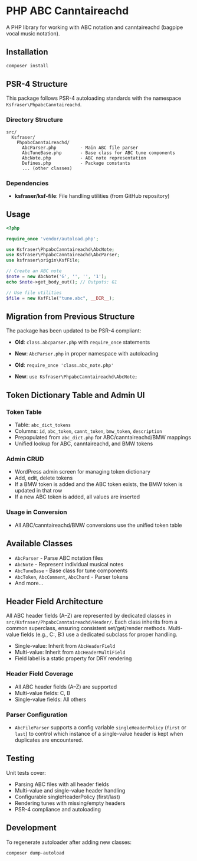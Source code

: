 # PHP ABC Canntaireachd

A PHP library for working with ABC notation and canntaireachd (bagpipe vocal music notation).

## Installation

```bash
composer install
```

## PSR-4 Structure

This package follows PSR-4 autoloading standards with the namespace `Ksfraser\PhpabcCanntaireachd`.

### Directory Structure
```
src/
  Ksfraser/
    PhpabcCanntaireachd/
      AbcParser.php         - Main ABC file parser
      AbcTuneBase.php       - Base class for ABC tune components  
      AbcNote.php           - ABC note representation
      Defines.php           - Package constants
      ... (other classes)
```

### Dependencies

- **ksfraser/ksf-file**: File handling utilities (from GitHub repository)

## Usage

```php
<?php

require_once 'vendor/autoload.php';

use Ksfraser\PhpabcCanntaireachd\AbcNote;
use Ksfraser\PhpabcCanntaireachd\AbcParser;
use ksfraser\origin\KsfFile;

// Create an ABC note
$note = new AbcNote('G', '', '', '1');
echo $note->get_body_out(); // Outputs: G1

// Use file utilities
$file = new KsfFile("tune.abc", __DIR__);
```

## Migration from Previous Structure

The package has been updated to be PSR-4 compliant:

- **Old**: `class.abcparser.php` with `require_once` statements
- **New**: `AbcParser.php` in proper namespace with autoloading

- **Old**: `require_once 'class.abc_note.php'`  
- **New**: `use Ksfraser\PhpabcCanntaireachd\AbcNote;`


## Token Dictionary Table and Admin UI

### Token Table
- Table: `abc_dict_tokens`
- Columns: `id`, `abc_token`, `cannt_token`, `bmw_token`, `description`
- Prepopulated from `abc_dict.php` for ABC/canntaireachd/BMW mappings
- Unified lookup for ABC, canntaireachd, and BMW tokens

### Admin CRUD
- WordPress admin screen for managing token dictionary
- Add, edit, delete tokens
- If a BMW token is added and the ABC token exists, the BMW token is updated in that row
- If a new ABC token is added, all values are inserted

### Usage in Conversion
- All ABC/canntaireachd/BMW conversions use the unified token table

## Available Classes

- `AbcParser` - Parse ABC notation files
- `AbcNote` - Represent individual musical notes  
- `AbcTuneBase` - Base class for tune components
- `AbcToken`, `AbcComment`, `AbcChord` - Parser tokens
- And more...

## Header Field Architecture

All ABC header fields (A–Z) are represented by dedicated classes in `src/Ksfraser/PhpabcCanntaireachd/Header/`. Each class inherits from a common superclass, ensuring consistent set/get/render methods. Multi-value fields (e.g., C:, B:) use a dedicated subclass for proper handling.

- Single-value: Inherit from `AbcHeaderField`
- Multi-value: Inherit from `AbcHeaderMultiField`
- Field label is a static property for DRY rendering

### Header Field Coverage

- All ABC header fields (A–Z) are supported
- Multi-value fields: C, B
- Single-value fields: All others

### Parser Configuration

- `AbcFileParser` supports a config variable `singleHeaderPolicy` (`first` or `last`) to control which instance of a single-value header is kept when duplicates are encountered.

## Testing

Unit tests cover:
- Parsing ABC files with all header fields
- Multi-value and single-value header handling
- Configurable singleHeaderPolicy (first/last)
- Rendering tunes with missing/empty headers
- PSR-4 compliance and autoloading

## Development

To regenerate autoloader after adding new classes:
```bash
composer dump-autoload
```

